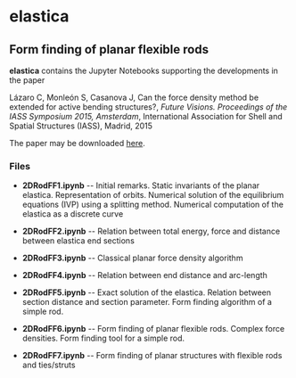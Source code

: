 ﻿# elastica
## Form finding of planar flexible rods

__elastica__ contains the Jupyter Notebooks supporting the developments in the paper

Lázaro C, Monleón S, Casanova J, Can the force density method be extended for active bending structures?, _Future Visions. Proceedings of the IASS Symposium 2015, Amsterdam_, International Association for Shell and Spatial Structures (IASS), Madrid, 2015

The paper may be downloaded [here](https://www.researchgate.net/profile/C_Lazaro2/publication/281377054_Can_the_force_density_method_be_extended_for_active_bending_structures/links/55e4a41908ae2fac4722ed37.pdf).

### Files

* __2DRodFF1.ipynb__
-- Initial remarks. Static invariants of the planar elastica. Representation of orbits. Numerical solution of the equilibrium equations (IVP) using a splitting method. Numerical computation of the elastica as a discrete curve

* __2DRodFF2.ipynb__
-- Relation between total energy, force and distance between elastica end sections

* __2DRodFF3.ipynb__
-- Classical planar force density algorithm

* __2DRodFF4.ipynb__
-- Relation between end distance and arc-length

* __2DRodFF5.ipynb__
-- Exact solution of the elastica. Relation between section distance and section parameter. Form finding algorithm of a simple rod.

* __2DRodFF6.ipynb__
-- Form finding of planar flexible rods. Complex force densities. Form finding tool for a simple rod.

* __2DRodFF7.ipynb__
-- Form finding of planar structures with flexible rods and ties/struts
